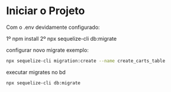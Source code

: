 # Iniciar o Projeto

Com o .env devidamente configurado:

1º npm install
2º npx sequelize-cli db:migrate


configurar novo migrate exemplo:
```sh
npx sequelize-cli migration:create --name create_carts_table
```
executar migrates no bd 
```sh
npx sequelize-cli db:migrate
```